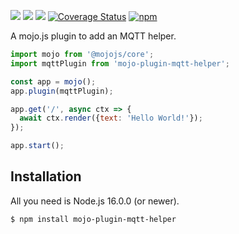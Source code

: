 [![](https://github.com/dmanto/mojo-plugin-mqtt-helper/workflows/🐧/badge.svg)](https://github.com/dmanto/mojo-plugin-mqtt-helper/actions)
[![](https://github.com/dmanto/mojo-plugin-mqtt-helper/workflows//badge.svg)](https://github.com/dmanto/mojo-plugin-mqtt-helper/actions)
[![](https://github.com/dmanto/mojo-plugin-mqtt-helper/workflows/⊞/badge.svg)](https://github.com/dmanto/mojo-plugin-mqtt-helper/actions)
[![Coverage Status](https://coveralls.io/repos/github/dmanto/mojo-plugin-mqtt-helper/badge.svg?branch=main)](https://coveralls.io/github/dmanto/mojo-plugin-mqtt-helper?branch=main)
[![npm](https://img.shields.io/npm/v/dmanto/mojo-plugin-mqtt-helper.svg)](https://www.npmjs.com/package/dmanto/mojo-plugin-mqtt-helper)


A mojo.js plugin to add an MQTT helper.

```js
import mojo from '@mojojs/core';
import mqttPlugin from 'mojo-plugin-mqtt-helper';

const app = mojo();
app.plugin(mqttPlugin);

app.get('/', async ctx => {
  await ctx.render({text: 'Hello World!'});
});

app.start();
```

## Installation

All you need is Node.js 16.0.0 (or newer).

```
$ npm install mojo-plugin-mqtt-helper
```
